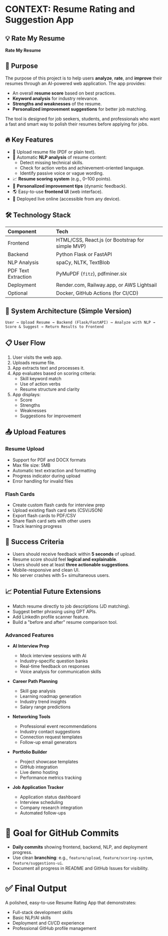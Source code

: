 # CONTEXT: Resume Rating and Suggestion App

## 💡 Rate My Resume
**Rate My Resume**

## 🌟 Purpose
The purpose of this project is to help users **analyze**, **rate**, and **improve** their resumes through an AI-powered web application. The app provides:
- An overall **resume score** based on best practices.
- **Keyword analysis** for industry relevance.
- **Strengths and weaknesses** of the resume.
- **Personalized improvement suggestions** for better job matching.

The tool is designed for job seekers, students, and professionals who want a fast and smart way to polish their resumes before applying for jobs.

## 🔥 Key Features
- 📄 Upload resume file (PDF or plain text).
- 🤖 Automatic **NLP analysis** of resume content:
  - Detect missing technical skills.
  - Check for action verbs and achievement-oriented language.
  - Identify passive voice or vague wording.
- 📈 **Resume scoring system** (e.g., 0–100 points).
- 💬 **Personalized improvement tips** (dynamic feedback).
- 🌎 Easy-to-use **frontend UI** (web interface).
- 🚀 Deployed live online (accessible from any device).

## 🛠️ Technology Stack
| Component | Tech |
|:---|:---|
| Frontend | HTML/CSS, React.js (or Bootstrap for simple MVP) |
| Backend | Python Flask or FastAPI |
| NLP Analysis | spaCy, NLTK, TextBlob |
| PDF Text Extraction | PyMuPDF (`fitz`), pdfminer.six |
| Deployment | Render.com, Railway.app, or AWS Lightsail |
| Optional | Docker, GitHub Actions (for CI/CD) |

## 🧹 System Architecture (Simple Version)
```
User → Upload Resume → Backend (Flask/FastAPI) → Analyze with NLP → Score & Suggest → Return Results to Frontend
```

## 📋 User Flow
1. User visits the web app.
2. Uploads resume file.
3. App extracts text and processes it.
4. App evaluates based on scoring criteria:
   - Skill keyword match
   - Use of action verbs
   - Resume structure and clarity
5. App displays:
   - Score
   - Strengths
   - Weaknesses
   - Suggestions for improvement

## 📤 Upload Features
### Resume Upload
- Support for PDF and DOCX formats
- Max file size: 5MB
- Automatic text extraction and formatting
- Progress indicator during upload
- Error handling for invalid files

### Flash Cards
- Create custom flash cards for interview prep
- Upload existing flash card sets (CSV/JSON)
- Export flash cards to PDF/CSV
- Share flash card sets with other users
- Track learning progress

## 🌟 Success Criteria
- Users should receive feedback within **5 seconds** of upload.
- Resume score should feel **logical and explainable**.
- Users should see at least **three actionable suggestions**.
- Mobile-responsive and clean UI.
- No server crashes with 5+ simultaneous users.

## 📈 Potential Future Extensions
- Match resume directly to job descriptions (JD matching).
- Suggest better phrasing using GPT APIs.
- Add LinkedIn profile scanner feature.
- Build a "before and after" resume comparison tool.

### Advanced Features
- **AI Interview Prep**
  - Mock interview sessions with AI
  - Industry-specific question banks
  - Real-time feedback on responses
  - Voice analysis for communication skills

- **Career Path Planning**
  - Skill gap analysis
  - Learning roadmap generation
  - Industry trend insights
  - Salary range predictions

- **Networking Tools**
  - Professional event recommendations
  - Industry contact suggestions
  - Connection request templates
  - Follow-up email generators

- **Portfolio Builder**
  - Project showcase templates
  - GitHub integration
  - Live demo hosting
  - Performance metrics tracking

- **Job Application Tracker**
  - Application status dashboard
  - Interview scheduling
  - Company research integration
  - Automated follow-ups

# 🚀 Goal for GitHub Commits
- **Daily commits** showing frontend, backend, NLP, and deployment progress.
- Use clean **branching**: e.g., `feature/upload`, `feature/scoring-system`, `feature/suggestions-ui`.
- Document all progress in README and GitHub Issues for visibility.

# ✅ Final Output
A polished, easy-to-use Resume Rating App that demonstrates:
- Full-stack development skills
- Basic NLP/AI skills
- Deployment and CI/CD experience
- Professional GitHub profile management
